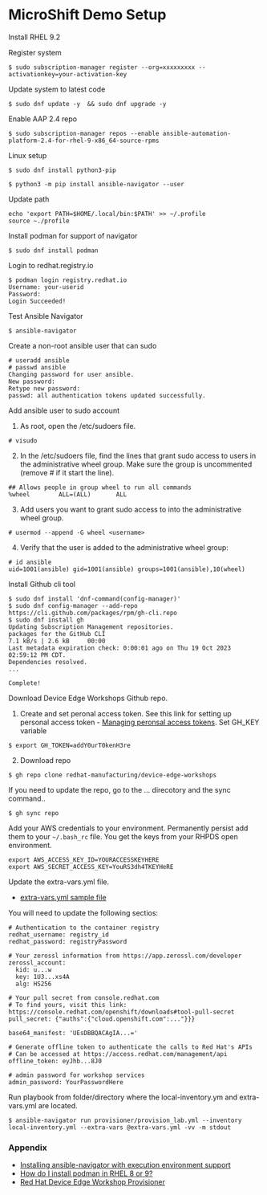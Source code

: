 # MicroShift Demo Setup

Install RHEL 9.2

Register system
```
$ sudo subscription-manager register --org=xxxxxxxxx --activationkey=your-activation-key
```

Update system to latest code  
```
$ sudo dnf update -y  && sudo dnf upgrade -y
```
Enable AAP 2.4 repo
```
$ sudo subscription-manager repos --enable ansible-automation-platform-2.4-for-rhel-9-x86_64-source-rpms
```

Linux setup
```
$ sudo dnf install python3-pip
```

```
$ python3 -m pip install ansible-navigator --user
```  
Update path
```
echo 'export PATH=$HOME/.local/bin:$PATH' >> ~/.profile
source ~./profile
```
Install podman for support of navigator
```
$ sudo dnf install podman
```

Login to redhat.registry.io
```
$ podman login registry.redhat.io
Username: your-userid
Password: 
Login Succeeded!
```

Test Ansible Navigator
```
$ ansible-navigator
```

Create a non-root ansible user that can sudo
```
# useradd ansible
# passwd ansible
Changing password for user ansible.
New password: 
Retype new password: 
passwd: all authentication tokens updated successfully.
```

Add ansible user to sudo account  
1. As root, open the /etc/sudoers file.
```
# visudo
```
2. In the /etc/sudoers file, find the lines that grant sudo access to users in the administrative wheel group.  Make sure the group is uncommented (remove # if it start the line).
```
## Allows people in group wheel to run all commands
%wheel        ALL=(ALL)       ALL
```
3. Add users you want to grant sudo access to into the administrative wheel group.
```
# usermod --append -G wheel <username>
```
4. Verify that the user is added to the administrative wheel group:
```
# id ansible
uid=1001(ansible) gid=1001(ansible) groups=1001(ansible),10(wheel)
```
Install Github cli tool
```
$ sudo dnf install 'dnf-command(config-manager)'
$ sudo dnf config-manager --add-repo https://cli.github.com/packages/rpm/gh-cli.repo
$ sudo dnf install gh
Updating Subscription Management repositories.
packages for the GitHub CLI                                                                         7.1 kB/s | 2.6 kB     00:00    
Last metadata expiration check: 0:00:01 ago on Thu 19 Oct 2023 02:59:12 PM CDT.
Dependencies resolved.
...

Complete!
```
Download Device Edge Workshops Github repo.
1. Create and set peronal access token.  See this link for setting up personal access token - [Managing peronsal access tokens](https://docs.github.com/en/authentication/keeping-your-account-and-data-secure/managing-your-personal-access-tokens#).  Set GH_KEY variable 
```
$ export GH_TOKEN=addY0urT0kenH3re
```
2. Download repo
```
$ gh repo clone redhat-manufacturing/device-edge-workshops
```

If you need to update the repo, go to the ... direcotory and the sync command..
```
$ gh sync repo
```

Add your AWS credentials to your environment.  Permanently persist add them to your ```~/.bash_rc``` file.  You get the keys from your RHPDS open environment.
```
export AWS_ACCESS_KEY_ID=YOURACCESSKEYHERE
export AWS_SECRET_ACCESS_KEY=YouRS3dh4TKEYHeRE
```

Update the extra-vars.yml file.   
- [extra-vars.yml sample file](https://github.com/pslucas0212/MicroShift-Demo-Setup/blob/main/extra-vars.yaml)

You will need to update the following sectios:
```
# Authentication to the container registry
redhat_username: registry_id
redhat_password: registryPassword
```
```
# Your zerossl information from https://app.zerossl.com/developer
zerossl_account:
  kid: u...w
  key: 1U3...xs4A
  alg: HS256
```
```
# Your pull secret from console.redhat.com
# To find yours, visit this link: https://console.redhat.com/openshift/downloads#tool-pull-secret
pull_secret: {"auths":{"cloud.openshift.com":..."}}}
```
```# The base64 of your controller manifest (may be long)
base64_manifest: 'UEsDBBQACAgIA...='
```
```
# Generate offline token to authenticate the calls to Red Hat's APIs
# Can be accessed at https://access.redhat.com/management/api
offline_token: eyJhb...8J0
```

```
# admin password for workshop services
admin_password: YourPasswordHere
```





Run playbook from folder/directory where the local-inventory.ym and extra-vars.yml are located.
```
$ ansible-navigator run provisioner/provision_lab.yml --inventory local-inventory.yml --extra-vars @extra-vars.yml -vv -m stdout
```
### Appendix
- [Installing ansible-navigator with execution environment support](https://ansible.readthedocs.io/projects/navigator/installation/)
- [How do I install podman in RHEL 8 or 9?](https://access.redhat.com/solutions/3650231)
- [Red Hat Device Edge Workshop Provisioner](https://github.com/redhat-manufacturing/device-edge-workshops/tree/main/provisioner)
